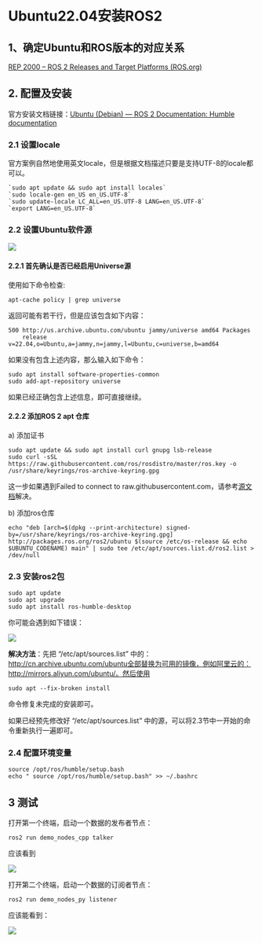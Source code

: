 # Ubuntu22.04安装ROS2

## 1、确定Ubuntu和ROS版本的对应关系

[REP 2000 – ROS 2 Releases and Target Platforms (ROS.org)](https://www.ros.org/reps/rep-2000.html#rolling-ridley-june-2020-ongoing)

## 2. 配置及安装

官方安装文档链接：[Ubuntu (Debian) — ROS 2 Documentation: Humble documentation](https://docs.ros.org/en/humble/Installation/Ubuntu-Install-Debians.html)

### 2.1 设置locale

官方案例自然地使用英文locale，但是根据文档描述只要是支持UTF-8的locale都可以。

```
`sudo apt update && sudo apt install locales`
`sudo locale-gen en_US en_US.UTF-8`
`sudo update-locale LC_ALL=en_US.UTF-8 LANG=en_US.UTF-8`
`export LANG=en_US.UTF-8`
```

### 2.2 设置Ubuntu软件源

![](https://s2.loli.net/2024/07/04/E1TpWFVhJ8yRoKj.png)

#### 2.2.1 首先确认是否已经启用Universe源

使用如下命令检查:

```
apt-cache policy | grep universe
```

返回可能有若干行，但是应该包含如下内容：

```
500 http://us.archive.ubuntu.com/ubuntu jammy/universe amd64 Packages
    release v=22.04,o=Ubuntu,a=jammy,n=jammy,l=Ubuntu,c=universe,b=amd64
```

如果没有包含上述内容，那么输入如下命令：

```
sudo apt install software-properties-common
sudo add-apt-repository universe
```

如果已经正确包含上述信息，即可直接继续。

#### 2.2.2 添加ROS 2 apt 仓库

a) 添加证书

```
sudo apt update && sudo apt install curl gnupg lsb-release
sudo curl -sSL https://raw.githubusercontent.com/ros/rosdistro/master/ros.key -o /usr/share/keyrings/ros-archive-keyring.gpg
```

这一步如果遇到Failed to connect to raw.githubusercontent.com，请参考[源文档](https://blog.csdn.net/toopoo/article/details/127178416)解决。

b) 添加ros仓库

```
echo "deb [arch=$(dpkg --print-architecture) signed-by=/usr/share/keyrings/ros-archive-keyring.gpg] http://packages.ros.org/ros2/ubuntu $(source /etc/os-release && echo $UBUNTU_CODENAME) main" | sudo tee /etc/apt/sources.list.d/ros2.list > /dev/null
```

### 2.3 安装ros2包

```
sudo apt update
sudo apt upgrade
sudo apt install ros-humble-desktop
```

你可能会遇到如下错误：

![](https://s2.loli.net/2024/07/04/QGSdX7sAnz2fPOw.png)

**解决方法**：先把 “/etc/apt/sources.list” 中的： http://cn.archive.ubuntu.com/ubuntu全部替换为可用的镜像，例如阿里云的：http://mirrors.aliyun.com/ubuntu/。然后使用

```
sudo apt --fix-broken install
```

命令修复未完成的安装即可。

如果已经预先修改好 “/etc/apt/sources.list” 中的源，可以将2.3节中一开始的命令重新执行一遍即可。

### 2.4 配置环境变量

```
source /opt/ros/humble/setup.bash
echo " source /opt/ros/humble/setup.bash" >> ~/.bashrc 
```

## 3 测试

打开第一个终端，启动一个数据的发布者节点：

```
ros2 run demo_nodes_cpp talker
```

应该看到

![](https://s2.loli.net/2024/07/04/lfWwLPxZr278N6H.png)

打开第二个终端，启动一个数据的订阅者节点：

```
ros2 run demo_nodes_py listener
```

应该能看到：

![](https://s2.loli.net/2024/07/04/7xnuBbiev4t3LZA.png)